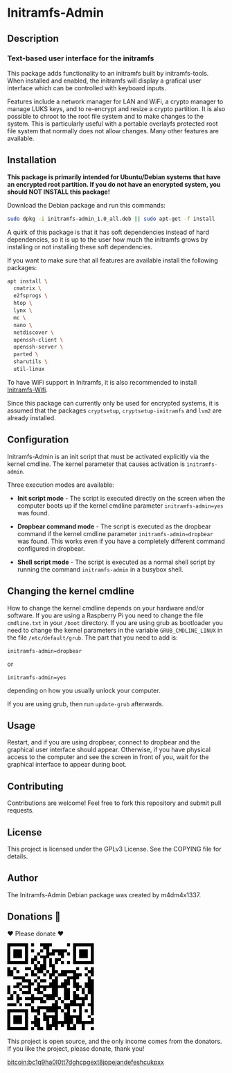 # Initramfs-Admin

## Description

### Text-based user interface for the initramfs

This package adds functionality to an initramfs built by initramfs-tools. When installed and enabled, the initramfs will display a grafical user interface which can be controlled with keyboard inputs.

Features include a network manager for LAN and WiFi, a crypto manager to manage LUKS keys, and to re-encrypt and resize a crypto partition. It is also possible to chroot to the root file system and to make changes to the system. This is particularly useful with a portable overlayfs protected root file system that normally does not allow changes. Many other features are available.

## Installation

**This package is primarily intended for Ubuntu/Debian systems that have an encrypted root partition. If you do not have an encrypted system, you should NOT INSTALL this package!**

Download the Debian package and run this commands:

```bash
sudo dpkg -i initramfs-admin_1.0_all.deb || sudo apt-get -f install
```

A quirk of this package is that it has soft dependencies instead of hard dependencies, so it is up to the user how much the initramfs grows by installing or not installing these soft dependencies.

If you want to make sure that all features are available install the following packages:

```bash
apt install \
  cmatrix \
  e2fsprogs \
  htop \
  lynx \
  mc \
  nano \
  netdiscover \
  openssh-client \
  openssh-server \
  parted \
  sharutils \
  util-linux
```

To have WiFi support in Initramfs, it is also recommended to install [Initramfs-Wifi](https://github.com/m4dm4x1337/initramfs-wifi).

Since this package can currently only be used for encrypted systems, it is assumed that the packages `cryptsetup`, `cryptsetup-initramfs` and `lvm2` are already installed.

## Configuration

Initramfs-Admin is an init script that must be activated explicitly via the kernel cmdline. The kernel parameter that causes activation is `initramfs-admin`.

Three execution modes are available:

* **Init script mode** - The script is executed directly on the screen when the computer boots up if the kernel cmdline parameter `initramfs-admin=yes` was found.

* **Dropbear command mode** - The script is executed as the dropbear command if the kernel cmdline parameter `initramfs-admin=dropbear` was found. This works even if you have a completely different command configured in dropbear.

* **Shell script mode** - The script is executed as a normal shell script by running the command `initramfs-admin` in a busybox shell.

## Changing the kernel cmdline

How to change the kernel cmdline depends on your hardware and/or software. If you are using a Raspberry Pi you need to change the file `cmdline.txt` in your `/boot` directory. If you are using grub as bootloader you need to change the kernel parameters in the variable `GRUB_CMDLINE_LINUX` in the file `/etc/default/grub`. The part that you need to add is:

```text
initramfs-admin=dropbear
```

or

```text
initramfs-admin=yes
```

depending on how you usually unlock your computer.

If you are using grub, then run `update-grub` afterwards.

## Usage

Restart, and if you are using dropbear, connect to dropbear and the graphical user interface should appear. Otherwise, if you have physical access to the computer and see the screen in front of you, wait for the graphical interface to appear during boot.

## Contributing

Contributions are welcome! Feel free to fork this repository and submit pull requests.

## License

This project is licensed under the GPLv3 License. See the COPYING file for details.

## Author

The Initramfs-Admin Debian package was created by m4dm4x1337.

## Donations 🥺

 ❤️ Please donate ❤️

![QR code for donations](https://raw.githubusercontent.com/m4dm4x1337/tor-router-gnome/master/tor-router-gnome/usr/share/pixmaps/tor-router-gnome-donation.png)

This project is open source, and the only income comes from the donators. If you like the project, please donate, thank you!

[bitcoin:bc1q9ha0l0tt7dghcpgext8jppejandefeshcukpxx](bitcoin:bc1q9ha0l0tt7dghcpgext8jppejandefeshcukpxx)
